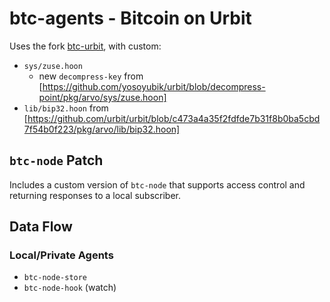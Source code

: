 # btc-agents - Bitcoin on Urbit

Uses the fork [btc-urbit](https://github.com/timlucmiptev/btc-urbit), with custom:
- `sys/zuse.hoon`
  * new `decompress-key` from [https://github.com/yosoyubik/urbit/blob/decompress-point/pkg/arvo/sys/zuse.hoon]
- `lib/bip32.hoon` from [https://github.com/urbit/urbit/blob/c473a4a35f2fdfde7b31f8b0ba5cbd7f54b0f223/pkg/arvo/lib/bip32.hoon]

## `btc-node` Patch
Includes a custom version of `btc-node` that supports access control and returning responses to a local subscriber.

## Data Flow

### Local/Private Agents
- `btc-node-store`
- `btc-node-hook` (watch)
